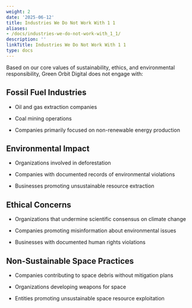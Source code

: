 ```yaml
---
weight: 2
date: '2025-06-12'
title: Industries We Do Not Work With 1 1
aliases:
- /docs/industries-we-do-not-work-with_1_1/
description: ''
linkTitle: Industries We Do Not Work With 1 1
type: docs
---
```


Based on our core values of sustainability, ethics, and environmental responsibility, Green Orbit Digital does not engage with:

## Fossil Fuel Industries

- Oil and gas extraction companies

- Coal mining operations

- Companies primarily focused on non-renewable energy production

## Environmental Impact

- Organizations involved in deforestation

- Companies with documented records of environmental violations

- Businesses promoting unsustainable resource extraction

## Ethical Concerns

- Organizations that undermine scientific consensus on climate change

- Companies promoting misinformation about environmental issues

- Businesses with documented human rights violations

## Non-Sustainable Space Practices

- Companies contributing to space debris without mitigation plans

- Organizations developing weapons for space

- Entities promoting unsustainable space resource exploitation

<!-- Unsupported block type: callout -->